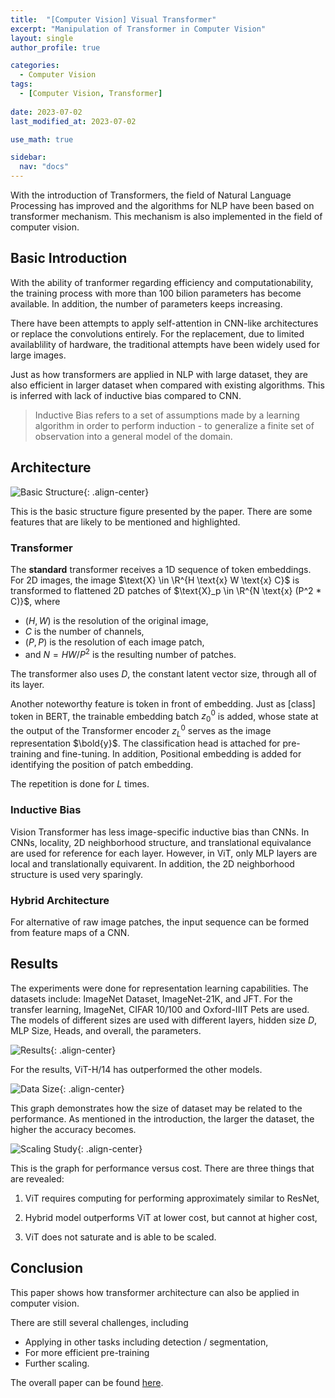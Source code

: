 ```yaml
---
title:  "[Computer Vision] Visual Transformer"
excerpt: "Manipulation of Transformer in Computer Vision"
layout: single
author_profile: true

categories:
  - Computer Vision
tags:
  - [Computer Vision, Transformer]
 
date: 2023-07-02
last_modified_at: 2023-07-02

use_math: true

sidebar:
  nav: "docs"
---
```


With the introduction of Transformers, the field of Natural Language Processing has improved and the algorithms for NLP have been based on transformer mechanism. This mechanism is also implemented in the field of computer vision.

<h2>Basic Introduction</h2>

With the ability of tranformer regarding efficiency and computationability, the training process with more than 100 bilion parameters has become available. In addition, the number of parameters keeps increasing.

There have been attempts to apply self-attention in CNN-like architectures or replace the convolutions entirely. For the replacement, due to limited availablility of hardware, the traditional attempts have been widely used for large images.

Just as how transformers are applied in NLP with large dataset, they are also efficient in larger dataset when compared with existing algorithms. This is inferred with lack of inductive bias compared to CNN. 

> Inductive Bias refers to a set of assumptions made by a learning algorithm in order to perform induction - to generalize a finite set of observation into a general model of the domain.

<h2>Architecture</h2>

![Basic Structure](https://github.com/jaehwan-c/jaehwan-c.github.io/assets/102342190/e612a80f-1a2a-4e83-9f52-b72ff4d09c7c "Basic Structure"){: .align-center}

This is the basic structure figure presented by the paper. There are some features that are likely to be mentioned and highlighted.

<h3>Transformer</h3>

The <b>standard</b> transformer receives a 1D sequence of token embeddings. For 2D images, the image $\text{X} \in \R^{H \text{x} W \text{x} C}$ is transformed to flattened 2D patches of $\text{X}_p \in \R^{N \text{x} (P^2 * C)}$, where 

* $(H, W)$ is the resolution of the original image,
* $C$ is the number of channels,
* $(P, P)$ is the resolution of each image patch,
* and $N = HW / P^2$ is the resulting number of patches.

The transformer also uses $D$, the constant latent vector size, through all of its layer. 

Another noteworthy feature is token in front of embedding. Just as [class] token in BERT, the trainable embedding batch $z^0_0$ is added, whose state at the output of the Transformer encoder $z^0_L$ serves as the image representation $\bold{y}$. The classification head is attached for pre-training and fine-tuning. In addition, Positional embedding is added for identifying the position of patch embedding. 

The repetition is done for $L$ times.

<h3>Inductive Bias</h3>

Vision Transformer has less image-specific inductive bias than CNNs. In CNNs, locality, 2D neighborhood structure, and translational equivalance are used for reference for each layer. However, in ViT, only MLP layers are local and translationally equivarent. In addition, the 2D neighborhood structure is used very sparingly.

<h3>Hybrid Architecture</h3>

For alternative of raw image patches, the input sequence can be formed from feature maps of a CNN. 

<h2>Results</h2>

The experiments were done for representation learning capabilities. The datasets include: ImageNet Dataset, ImageNet-21K, and JFT. For the transfer learning, ImageNet, CIFAR 10/100 and Oxford-IIIT Pets are used. The models of different sizes are used with different layers, hidden size $D$, MLP Size, Heads, and overall, the parameters.

![Results](https://img1.daumcdn.net/thumb/R1280x0/?scode=mtistory2&fname=https%3A%2F%2Fblog.kakaocdn.net%2Fdn%2FbB8Zzy%2Fbtq5M4kizYF%2Fc0B1N2SxukFTf2ikAYm1C1%2Fimg.png "Results"){: .align-center}

For the results, ViT-H/14 has outperformed the other models.

![Data Size](https://img1.daumcdn.net/thumb/R1280x0/?scode=mtistory2&fname=https%3A%2F%2Fblog.kakaocdn.net%2Fdn%2FqMKrY%2Fbtq5TsiXtVQ%2FopkJsUvfEFnwvqqIKXohwk%2Fimg.png "Data Size"){: .align-center}

This graph demonstrates how the size of dataset may be related to the performance. As mentioned in the introduction, the larger the dataset, the higher the accuracy becomes.

![Scaling Study](https://img1.daumcdn.net/thumb/R1280x0/?scode=mtistory2&fname=https%3A%2F%2Fblog.kakaocdn.net%2Fdn%2FbBRTAj%2Fbtq5Q7GTtyi%2FKiG1wfPpAoTHeEBDSP5MrK%2Fimg.png "Scaling Study"){: .align-center}

This is the graph for performance versus cost. There are three things that are revealed:

1. ViT requires computing for performing approximately similar to ResNet,

2. Hybrid model outperforms ViT at lower cost, but cannot at higher cost,

3. ViT does not saturate and is able to be scaled.

<h2>Conclusion</h2>

This paper shows how transformer architecture can also be applied in computer vision.

There are still several challenges, including
- Applying in other tasks including detection / segmentation,
- For more efficient pre-training
- Further scaling.

The overall paper can be found [here](https://arxiv.org/pdf/2010.11929.pdf).